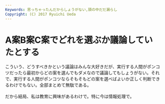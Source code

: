 ```yaml
---
Keywords: 思っちゃったんだからしょうがない,頭の中だだ漏らし
Copyright: (C) 2017 Ryuichi Ueda
---
```


# A案B案C案でどれを選ぶか議論していたとする
こういう、どうすべきかという議論はみんな大好きだが、実行する人間がポンコツだったら最初からどの案を選んでもダメなので議論してもしょうがない。それで、実行する人間がポンコツならそもそもどの案を選べばよいか正しく判断できるわけでもない。全部まとめて無駄である。<br />
<br />
だから結局、私は教育に興味があるわけで。特に今は情報処理で。
